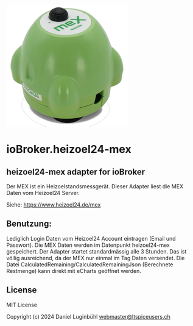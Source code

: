 ![Logo](admin/heizoel24-mex.png)
# ioBroker.heizoel24-mex

## heizoel24-mex adapter for ioBroker

Der MEX ist ein Heizoelstandsmessgerät. Dieser Adapter liest die MEX Daten vom Heizoel24 Server.

Siehe: https://www.heizoel24.de/mex

## Benutzung:
Lediglich Login Daten vom Heizoel24 Account eintragen (Email und Passwort).
Die MEX Daten werden im Datenpunkt heizoel24-mex gespeichert.
Der Adapter startet standardmässig alle 3 Stunden. Das ist völlig ausreichend, da der MEX nur einmal im Tag Daten versendet.
Die Datei CalculatedRemaining/CalculatedRemainingJson (Berechnete Restmenge) kann direkt mit eCharts geöffnet werden.

## License
MIT License

Copyright (c) 2024 Daniel Luginbühl <webmaster@ltspiceusers.ch>

